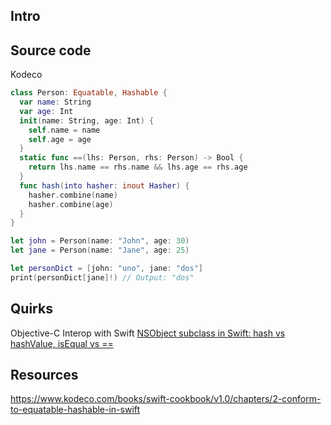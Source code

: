 
## Intro


## Source code

Kodeco
```swift
class Person: Equatable, Hashable {
  var name: String
  var age: Int
  init(name: String, age: Int) {
    self.name = name
    self.age = age
  }
  static func ==(lhs: Person, rhs: Person) -> Bool {
    return lhs.name == rhs.name && lhs.age == rhs.age
  }
  func hash(into hasher: inout Hasher) {
    hasher.combine(name)
    hasher.combine(age)
  }
}

let john = Person(name: "John", age: 30)
let jane = Person(name: "Jane", age: 25)

let personDict = [john: "uno", jane: "dos"]
print(personDict[jane]!) // Output: "dos"
```


## Quirks

Objective-C Interop with Swift
[NSObject subclass in Swift: hash vs hashValue, isEqual vs == ](https://stackoverflow.com/questions/33319959/nsobject-subclass-in-swift-hash-vs-hashvalue-isequal-vs)


## Resources

https://www.kodeco.com/books/swift-cookbook/v1.0/chapters/2-conform-to-equatable-hashable-in-swift


